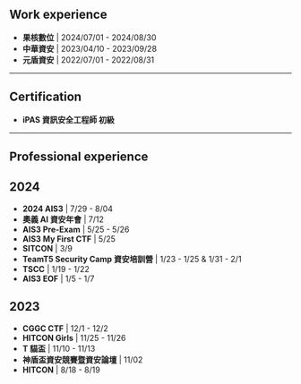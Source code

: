 **Work experience**
----
- **果核數位** | 2024/07/01 - 2024/08/30
- **中華資安** | 2023/04/10 - 2023/09/28
- **元盾資安** | 2022/07/01 - 2022/08/31

----------------------------

**Certification**
---
- **iPAS 資訊安全工程師 初級**

----------------------------
**Professional experience**
-----
2024
----
- **2024 AIS3** | 7/29 - 8/04 
- **奧義 AI 資安年會** | 7/12
- **AIS3 Pre-Exam** | 5/25 - 5/26
- **AIS3 My First CTF** | 5/25
- **SITCON** | 3/9
- **TeamT5 Security Camp 資安培訓營** | 1/23 - 1/25 & 1/31 - 2/1
- **TSCC** | 1/19 - 1/22
- **AIS3 EOF** | 1/5 - 1/7

2023
---
- **CGGC CTF** | 12/1 - 12/2
- **HITCON Girls** | 11/25 - 11/26
- **T 貓盃** | 11/10 - 11/13
- **神盾盃資安競賽暨資安論壇** | 11/02
- **HITCON** | 8/18 - 8/19
